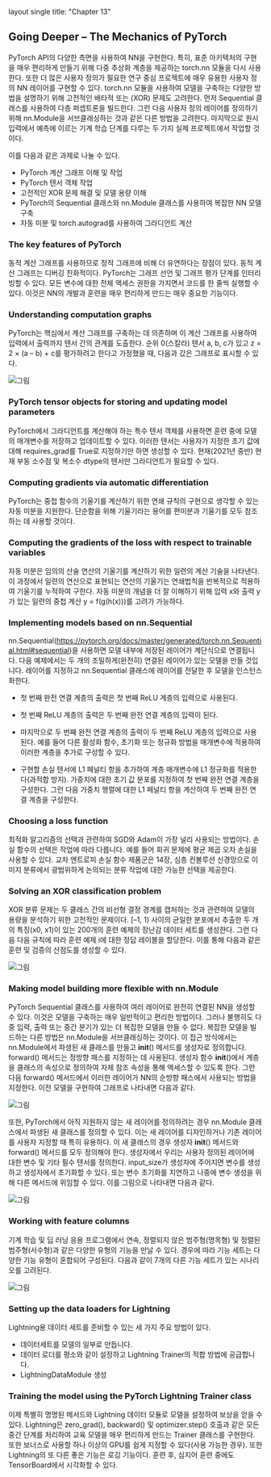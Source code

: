 layout single title: "Chapter 13"


## Going Deeper – The Mechanics of PyTorch

 PyTorch API의 다양한 측면을 사용하여 NN을 구현한다. 특히, 표준 아키텍처의 구현을 매우 편리하게 만들기 위해 다중 추상화 계층을 제공하는 torch.nn 모듈을 다시 사용한다. 또한 더 많은 사용자 정의가 필요한 연구 중심 프로젝트에 매우 유용한 사용자 정의 NN 레이어를 구현할 수 있다. 
torch.nn 모듈을 사용하여 모델을 구축하는 다양한 방법을 설명하기 위해 고전적인 배타적 또는 (XOR) 문제도 고려한다. 먼저 Sequential 클래스를 사용하여 다층 퍼셉트론을 빌드한다. 그런 다음 사용자 정의 레이어를 정의하기 위해 nn.Module을 서브클래싱하는 것과 같은 다른 방법을 고려한다. 마지막으로 원시 입력에서 예측에 이르는 기계 학습 단계를 다루는 두 가지 실제 프로젝트에서 작업할 것이다.

이를 다음과 같은 과제로 나눌 수 있다.

- PyTorch 계산 그래프 이해 및 작업
- PyTorch 텐서 객체 작업
- 고전적인 XOR 문제 해결 및 모델 용량 이해
- PyTorch의 Sequential 클래스와 nn.Module 클래스를 사용하여 복잡한 NN 모델 구축
- 자동 미분 및 torch.autograd를 사용하여 그라디언트 계산

### The key features of PyTorch

 동적 계산 그래프를 사용하므로 정적 그래프에 비해 더 유연하다는 장점이 있다. 동적 계산 그래프는 디버깅 친화적이다. PyTorch는 그래프 선언 및 그래프 평가 단계를 인터리빙할 수 있다. 모든 변수에 대한 전체 액세스 권한을 가지면서 코드를 한 줄씩 실행할 수 있다. 이것은 NN의 개발과 훈련을 매우 편리하게 만드는 매우 중요한 기능이다.



### Understanding computation graphs

PyTorch는 핵심에서 계산 그래프를 구축하는 데 의존하며 이 계산 그래프를 사용하여 입력에서 출력까지 텐서 간의 관계를 도출한다. 순위 0(스칼라) 텐서 a, b, c가 있고 z = 2 × (a – b) + c를 평가하려고 한다고 가정했을 때, 다음과 갔은 그래프로 표시할 수 있다.

![그림](/image/image-20221113043711481.png)

### PyTorch tensor objects for storing and updating model parameters

PyTorch에서 그라디언트를 계산해야 하는 특수 텐서 객체를 사용하면 훈련 중에 모델의 매개변수를 저장하고 업데이트할 수 있다. 이러한 텐서는 사용자가 지정한 초기 값에 대해 requires_grad를 True로 지정하기만 하면 생성할 수 있다. 현재(2021년 중반) 현재 부동 소수점 및 복소수 dtype의 텐서만 그라디언트가 필요할 수 있다.

### Computing gradients via automatic differentiation

PyTorch는 중첩 함수의 기울기를 계산하기 위한 연쇄 규칙의 구현으로 생각할 수 있는 자동 미분을 지원한다. 단순함을 위해 기울기라는 용어를 편미분과 기울기를 모두 참조하는 데 사용할 것이다.



### Computing the gradients of the loss with respect to trainable variables

자동 미분은 임의의 산술 연산의 기울기를 계산하기 위한 일련의 계산 기술을 나타낸다. 이 과정에서 일련의 연산으로 표현되는 연산의 기울기는 연쇄법칙을 반복적으로 적용하여 기울기를 누적하여 구한다. 자동 미분의 개념을 더 잘 이해하기 위해 입력 x와 출력 y가 있는 일련의 중첩 계산 y = f(g(h(x)))를 고려가 가능하다.



### Implementing models based on nn.Sequential

nn.Sequential(https://pytorch.org/docs/master/generated/torch.nn.Sequential.html#sequential)을 사용하면 모델 내부에 저장된 레이어가 계단식으로 연결됩니다. 다음 예제에서는 두 개의 조밀하게(완전히) 연결된 레이어가 있는 모델을 만들 것입니다. 레이어를 지정하고 nn.Sequential 클래스에 레이어를 전달한 후 모델을 인스턴스화한다. 

- 첫 번째 완전 연결 계층의 출력은 첫 번째 ReLU 계층의 입력으로 사용된다. 

- 첫 번째 ReLU 계층의 출력은 두 번째 완전 연결 계층의 입력이 된다. 

- 마지막으로 두 번째 완전 연결 계층의 출력이 두 번째 ReLU 계층의 입력으로 사용된다.
  예를 들어 다른 활성화 함수, 초기화 또는 정규화 방법을 매개변수에 적용하여 이러한 계층을 추가로 구성할 수 있다.

* 구현할 손실 텐서에 L1 페널티 항을 추가하여 계층 매개변수에 L1 정규화를 적용한다(과적합 방지). 가중치에 대한 초기 값 분포를 지정하여 첫 번째 완전 연결 계층을 구성한다. 그런 다음 가중치 행렬에 대한 L1 페널티 항을 계산하여 두 번째 완전 연결 계층을 구성한다.

###  Choosing a loss function

최적화 알고리즘의 선택과 관련하여 SGD와 Adam이 가장 널리 사용되는 방법이다. 손실 함수의 선택은 작업에 따라 다릅니다. 예를 들어 회귀 문제에 평균 제곱 오차 손실을 사용할 수 있다.
교차 엔트로피 손실 함수 제품군은 14장, 심층 컨볼루션 신경망으로 이미지 분류에서 광범위하게 논의되는 분류 작업에 대한 가능한 선택을 제공한다.

### Solving an XOR classification problem

XOR 분류 문제는 두 클래스 간의 비선형 결정 경계를 캡처하는 것과 관련하여 모델의 용량을 분석하기 위한 고전적인 문제이다. [–1, 1) 사이의 균일한 분포에서 추출한 두 개의 특징(x0, x1)이 있는 200개의 훈련 예제의 장난감 데이터 세트를 생성한다. 그런 다음 다음 규칙에 따라 훈련 예제 i에 대한 정답 레이블을 할당한다. 이를 통해 다음과 같은 훈련 및 검증의 산점도를 생성할 수 있다.

![그림](/image/image-20221113055536054.png)



### Making model building more flexible with nn.Module

 PyTorch Sequential 클래스를 사용하여 여러 레이어로 완전히 연결된 NN을 생성할 수 있다. 이것은 모델을 구축하는 매우 일반적이고 편리한 방법이다. 그러나 불행히도 다중 입력, 출력 또는 중간 분기가 있는 더 복잡한 모델을 만들 수 없다. 
복잡한 모델을 빌드하는 다른 방법은 nn.Module을 서브클래싱하는 것이다. 이 접근 방식에서는 nn.Module에서 파생된 새 클래스를 만들고 __init__() 메서드를 생성자로 정의합니다. forward() 메서드는 정방향 패스를 지정하는 데 사용된다. 생성자 함수 __init__()에서 계층을 클래스의 속성으로 정의하여 자체 참조 속성을 통해 액세스할 수 있도록 한다. 그런 다음 forward() 메서드에서 이러한 레이어가 NN의 순방향 패스에서 사용되는 방법을 지정한다. 이전 모델을 구현하여 그래프로 나타내면 다음과 같다.

![그림](/image/image-20221113055643044.png)

또한, PyTorch에서 아직 지원하지 않는 새 레이어를 정의하려는 경우 nn.Module 클래스에서 파생된 새 클래스를 정의할 수 있다. 이는 새 레이어를 디자인하거나 기존 레이어를 사용자 지정할 때 특히 유용하다.
 이 새 클래스의 경우 생성자 __init__() 메서드와 forward() 메서드를 모두 정의해야 한다. 생성자에서 우리는 사용자 정의된 레이어에 대한 변수 및 기타 필수 텐서를 정의한다. input_size가 생성자에 주어지면 변수를 생성하고 생성자에서 초기화할 수 있다. 또는 변수 초기화를 지연하고 나중에 변수 생성을 위해 다른 메서드에 위임할 수 있다.
이를 그림으로 나타내면 다음과 같다.

![그림](/image/image-20221113055713847.png)



### Working with feature columns



기계 학습 및 딥 러닝 응용 프로그램에서 연속, 정렬되지 않은 범주형(명목형) 및 정렬된 범주형(서수형)과 같은 다양한 유형의 기능을 만날 수 있다. 경우에 따라 기능 세트는 다양한 기능 유형이 혼합되어 구성된다. 다음과 같이 7개의 다른 기능 세트가 있는 시나리오를 고려된다.

![그림](/image/image-20221113055746306.png)



### Setting up the data loaders for Lightning

Lightning용 데이터 세트를 준비할 수 있는 세 가지 주요 방법이 있다.

- 데이터세트를 모델의 일부로 만듭니다.
- 데이터 로더를 평소와 같이 설정하고 Lightning Trainer의 적합 방법에 공급합니다. 
- LightningDataModule 생성
  
  

### Training the model using the PyTorch Lightning Trainer class

이제 특별히 명명된 메서드와 Lightning 데이터 모듈로 모델을 설정하여 보상을 얻을 수 있다. Lightning은 zero_grad(), backward() 및 optimizer.step() 호출과 같은 모든 중간 단계를 처리하여 교육 모델을 매우 편리하게 만드는 Trainer 클래스를 구현한다. 또한 보너스로 사용할 하나 이상의 GPU를 쉽게 지정할 수 있다(사용 가능한 경우). 또한 Lightning의 또 다른 좋은 기능은 로깅 기능이다. 훈련 후, 심지어 훈련 중에도 TensorBoard에서 시각화할 수 있다. 


